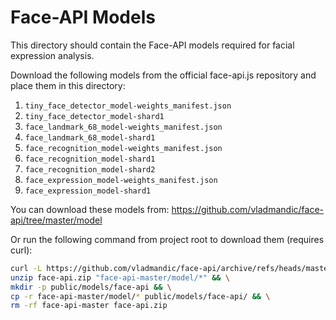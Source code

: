 
# Face-API Models

This directory should contain the Face-API models required for facial expression analysis.

Download the following models from the official face-api.js repository and place them in this directory:

1. `tiny_face_detector_model-weights_manifest.json`
2. `tiny_face_detector_model-shard1`
3. `face_landmark_68_model-weights_manifest.json`
4. `face_landmark_68_model-shard1`
5. `face_recognition_model-weights_manifest.json`
6. `face_recognition_model-shard1`
7. `face_recognition_model-shard2`
8. `face_expression_model-weights_manifest.json`
9. `face_expression_model-shard1`

You can download these models from: https://github.com/vladmandic/face-api/tree/master/model

Or run the following command from project root to download them (requires curl):

```bash
curl -L https://github.com/vladmandic/face-api/archive/refs/heads/master.zip -o face-api.zip && \
unzip face-api.zip "face-api-master/model/*" && \
mkdir -p public/models/face-api && \
cp -r face-api-master/model/* public/models/face-api/ && \
rm -rf face-api-master face-api.zip
```
